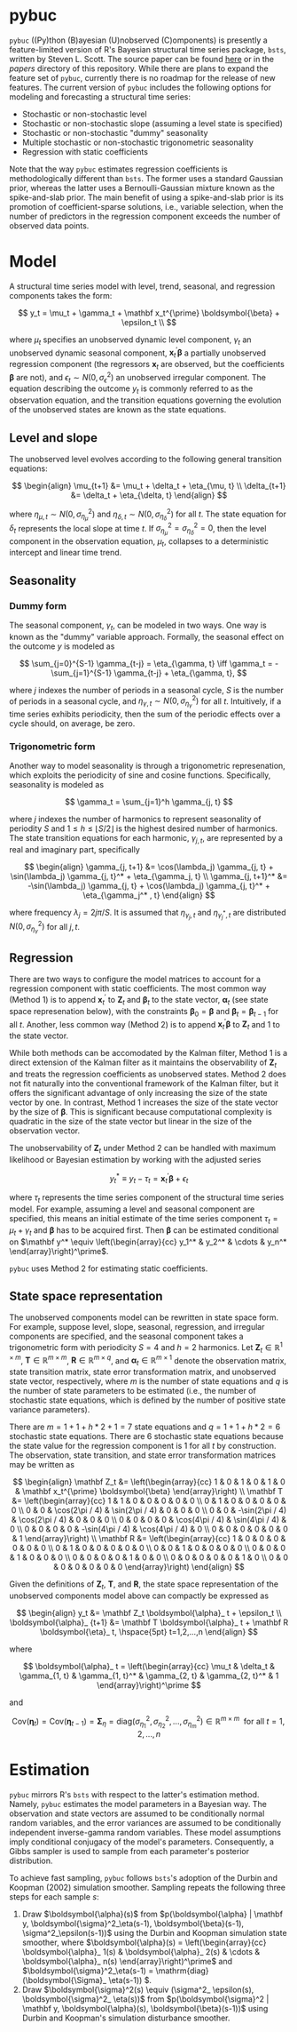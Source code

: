 # pybuc
<code/>pybuc</code> ((Py)thon (B)ayesian (U)nobserved (C)omponents) is presently a feature-limited version of R's Bayesian structural time series package, <code/>bsts</code>, written by Steven L. Scott. The source paper can be found [here](https://people.ischool.berkeley.edu/~hal/Papers/2013/pred-present-with-bsts.pdf) or in the _papers_ directory of this repository. While there are plans to expand the feature set of <code/>pybuc</code>, currently there is no roadmap for the release of new features. The current version of <code/>pybuc</code> includes the following options for modeling and forecasting a structural time series: 

<ul>
    <li>Stochastic or non-stochastic level</li>
    <li>Stochastic or non-stochastic slope (assuming a level state is specified)</li>
    <li>Stochastic or non-stochastic "dummy" seasonality</li>
    <li>Multiple stochastic or non-stochastic trigonometric seasonality</li>
    <li>Regression with static coefficients</li>
</ul>

Note that the way <code/>pybuc</code> estimates regression coefficients is methodologically different than <code/>bsts</code>. The former uses a standard Gaussian prior, whereas the latter uses a Bernoulli-Gaussian mixture known as the spike-and-slab prior. The main benefit of using a spike-and-slab prior is its promotion of coefficient-sparse solutions, i.e., variable selection, when the number of predictors in the regression component exceeds the number of observed data points.

# Model
A structural time series model with level, trend, seasonal, and regression components takes the form:

$$
y_t = \mu_t + \gamma_t + \mathbf x_t^{\prime} \boldsymbol{\beta} + \epsilon_t \\
$$

where $\mu_t$ specifies an unobserved dynamic level component, $\gamma_t$ an unobserved dynamic seasonal component, $\mathbf x_t^\prime \boldsymbol{\beta}$ a partially unobserved regression component (the regressors $\mathbf x_t$ are observed, but the coefficients $\boldsymbol{\beta}$ are not), and $\epsilon_t \sim N(0, \sigma_{\epsilon}^2)$ an unobserved irregular component. The equation describing the outcome $y_t$ is commonly referred to as the observation equation, and the transition equations governing the evolution of the unobserved states are known as the state equations.

## Level and slope
The unobserved level evolves according to the following general transition equations:

$$
\begin{align}
    \mu_{t+1} &= \mu_t + \delta_t + \eta_{\mu, t} \\
    \delta_{t+1} &= \delta_t + \eta_{\delta, t}
\end{align}
$$

where $\eta_{\mu, t} \sim N(0, \sigma_{\eta_\mu}^2)$ and $\eta_{\delta, t} \sim N(0, \sigma_{\eta_\delta}^2)$ for all $t$. The state equation for $\delta_t$ represents the local slope at time $t$. If $\sigma_{\eta_\mu}^2 = \sigma_{\eta_\delta}^2 = 0$, then the level component in the observation equation, $\mu_t$, collapses to a deterministic intercept and linear time trend.

## Seasonality

### Dummy form
The seasonal component, $\gamma_t$, can be modeled in two ways. One way is known as the "dummy" variable approach. Formally, the seasonal effect on the outcome $y$ is modeled as

$$
\sum_{j=0}^{S-1} \gamma_{t-j} = \eta_{\gamma, t} \iff \gamma_t = -\sum_{j=1}^{S-1} \gamma_{t-j} + \eta_{\gamma, t},
$$

where $j$ indexes the number of periods in a seasonal cycle, $S$ is the number of periods in a seasonal cycle, and $\eta_{\gamma, t} \sim N(0, \sigma_{\eta_\gamma}^2)$ for all $t$. Intuitively, if a time series exhibits periodicity, then the sum of the periodic effects over a cycle should, on average, be zero.

### Trigonometric form
Another way to model seasonality is through a trigonometric represenation, which exploits the periodicity of sine and cosine functions. Specifically, seasonality is modeled as

$$
\gamma_t = \sum_{j=1}^h \gamma_{j, t}
$$

where $j$ indexes the number of harmonics to represent seasonality of periodity $S$ and $1 \leq h \leq \lfloor S/2 \rfloor$ is the highest desired number of harmonics. The state transition equations for each harmonic, $\gamma_{j, t}$, are represented by a real and imaginary part, specifically

$$
\begin{align}
    \gamma_{j, t+1} &= \cos(\lambda_j) \gamma_{j, t} + \sin(\lambda_j) \gamma_{j, t}^* + \eta_{\gamma_j, t} \\
    \gamma_{j, t+1}^* &= -\sin(\lambda_j) \gamma_{j, t} + \cos(\lambda_j) \gamma_{j, t}^* + \eta_{\gamma_j^* , t}
\end{align}
$$

where frequency $\lambda_j = 2j\pi / S$. It is assumed that $\eta_{\gamma_j, t}$ and $\eta_{\gamma_j^* , t}$ are distributed $N(0, \sigma^2_{\eta_\gamma})$ for all $j, t$.

## Regression
There are two ways to configure the model matrices to account for a regression component with static coefficients. The most common way (Method 1) is to append $\mathbf x_ t^\prime$ to $\mathbf Z_ t$ and $\boldsymbol{\beta}_ t$ to the state vector, $\boldsymbol{\alpha}_ t$ (see state space represenation below), with the constraints $\boldsymbol{\beta}_ 0 = \boldsymbol{\beta}$ and $\boldsymbol{\beta}_ t = \boldsymbol{\beta}_ {t-1}$ for all $t$. Another, less common way (Method 2) is to append $\mathbf x_ t^\prime \boldsymbol{\beta}$ to $\mathbf Z_ t$ and 1 to the state vector. 

While both methods can be accomodated by the Kalman filter, Method 1 is a direct extension of the Kalman filter as it maintains the observability of $\mathbf Z_ t$ and treats the regression coefficients as unobserved states. Method 2 does not fit naturally into the conventional framework of the Kalman filter, but it offers the significant advantage of only increasing the size of the state vector by one. In contrast, Method 1 increases the size of the state vector by the size of $\boldsymbol{\beta}$. This is significant because computational complexity is quadratic in the size of the state vector but linear in the size of the observation vector.

The unobservability of $\mathbf Z_ t$ under Method 2 can be handled with maximum likelihood or Bayesian estimation by working with the adjusted series 

$$
y_t^* \equiv y_t - \tau_t = \mathbf x_ t^\prime \boldsymbol{\beta} + \epsilon_t
$$

where $\tau_t$ represents the time series component of the structural time series model. For example, assuming a level and seasonal component are specified, this means an initial estimate of the time series component $\tau_t = \mu_t + \gamma_t$ and $\boldsymbol{\beta}$ has to be acquired first. Then $\boldsymbol{\beta}$ can be estimated conditional on $\mathbf y^* \equiv \left(\begin{array}{cc} y_1^* & y_2^* & \cdots & y_n^* \end{array}\right)^\prime$.

<code/>pybuc</code> uses Method 2 for estimating static coefficients.

## State space representation
The unobserved components model can be rewritten in state space form. For example, suppose level, slope, seasonal, regression, and irregular components are specified, and the seasonal component takes a trigonometric form with periodicity $S=4$ and $h=2$ harmonics. Let $\mathbf Z_t \in \mathbb{R}^{1 \times m}$, $\mathbf T \in \mathbb{R}^{m \times m}$, $\mathbf R \in \mathbb{R}^{m \times q}$, and $\boldsymbol{\alpha}_ t \in \mathbb{R}^{m \times 1}$ denote the observation matrix, state transition matrix, state error transformation matrix, and unobserved state vector, respectively, where $m$ is the number of state equations and $q$ is the number of state parameters to be estimated (i.e., the number of stochastic state equations, which is defined by the number of positive state variance parameters). 

There are $m = 1 + 1 + h * 2 + 1 = 7$ state equations and $q = 1 + 1 + h * 2 = 6$ stochastic state equations. There are 6 stochastic state equations because the state value for the regression component is 1 for all $t$ by construction. The observation, state transition, and state error transformation matrices may be written as

$$
\begin{align}
    \mathbf Z_t &= \left(\begin{array}{cc} 
                        1 & 0 & 1 & 0 & 1 & 0 & \mathbf x_t^{\prime} \boldsymbol{\beta}
                        \end{array}\right) \\
    \mathbf T &= \left(\begin{array}{cc} 
                        1 & 1 & 0 & 0 & 0 & 0 & 0 \\
                        0 & 1 & 0 & 0 & 0 & 0 & 0 \\
                        0 & 0 & \cos(2\pi / 4) & \sin(2\pi / 4) & 0 & 0 & 0 \\
                        0 & 0 & -\sin(2\pi / 4) & \cos(2\pi / 4) & 0 & 0 & 0 \\
                        0 & 0 & 0 & 0 & \cos(4\pi / 4) & \sin(4\pi / 4) & 0 \\
                        0 & 0 & 0 & 0 & -\sin(4\pi / 4) & \cos(4\pi / 4) & 0 \\
                        0 & 0 & 0 & 0 & 0 & 0 & 1
                        \end{array}\right) \\
    \mathbf R &= \left(\begin{array}{cc} 
                    1 & 0 & 0 & 0 & 0 & 0 & 0 \\
                    0 & 1 & 0 & 0 & 0 & 0 & 0 \\
                    0 & 0 & 1 & 0 & 0 & 0 & 0 \\
                    0 & 0 & 0 & 1 & 0 & 0 & 0 \\
                    0 & 0 & 0 & 0 & 1 & 0 & 0 \\
                    0 & 0 & 0 & 0 & 0 & 1 & 0 \\
                    0 & 0 & 0 & 0 & 0 & 0 & 0
                    \end{array}\right)
\end{align}
$$

Given the definitions of $\mathbf Z_t$, $\mathbf T$, and $\mathbf R$, the state space representation of the unobserved components model above can compactly be expressed as

$$
\begin{align}
    y_t &= \mathbf Z_t \boldsymbol{\alpha}_ t + \epsilon_t \\
    \boldsymbol{\alpha}_ {t+1} &= \mathbf T \boldsymbol{\alpha}_ t + \mathbf R \boldsymbol{\eta}_ t, \hspace{5pt} t=1,2,...,n
\end{align}
$$

where

$$
\boldsymbol{\alpha}_ t = \left(\begin{array}{cc} 
                        \mu_t & \delta_t & \gamma_{1, t} & \gamma_{1, t}^* & \gamma_{2, t} & \gamma_{2, t}^* & 1
                        \end{array}\right)^\prime
$$

and 

$$
\mathrm{Cov}(\boldsymbol{\eta}_ t) = \mathrm{Cov}(\boldsymbol{\eta}_ {t-1}) = \boldsymbol{\Sigma}_ \eta =  \mathrm{diag}(\sigma^2_{\eta_1}, \sigma^2_{\eta_2}, ..., \sigma^2_{\eta_m}) \in \mathbb{R}^{m \times m} \hspace{5pt} \textrm{for all } t=1,2,...,n
$$

# Estimation
<code/>pybuc</code> mirrors R's <code/>bsts</code> with respect to the latter's estimation method. Namely, <code/>pybuc</code> estimates the model parameters in a Bayesian way. The observation and state vectors are assumed to be conditionally normal random variables, and the error variances are assumed to be conditionally independent inverse-gamma random variables. These model assumptions imply conditional conjugacy of the model's parameters. Consequently, a Gibbs sampler is used to sample from each parameter's posterior distribution.

To achieve fast sampling, <code/>pybuc</code> follows <code/>bsts</code>'s adoption of the Durbin and Koopman (2002) simulation smoother. Sampling repeats the following three steps for each sample $s$:

<ol>
    <li>Draw $\boldsymbol{\alpha}(s)$ from $p(\boldsymbol{\alpha} | \mathbf y, \boldsymbol{\sigma}^2_\eta(s-1), \boldsymbol{\beta}(s-1), \sigma^2_\epsilon(s-1))$ using the Durbin and Koopman simulation state smoother, where $\boldsymbol{\alpha}(s) = \left(\begin{array}{cc} \boldsymbol{\alpha}_ 1(s) & \boldsymbol{\alpha}_ 2(s) & \cdots & \boldsymbol{\alpha}_ n(s) \end{array}\right)^\prime$ and $\boldsymbol{\sigma}^2_\eta(s-1) = \mathrm{diag}(\boldsymbol{\Sigma}_ \eta(s-1)) $. </li>
    <li>Draw $\boldsymbol{\sigma}^2(s) \equiv (\sigma^2_ \epsilon(s), \boldsymbol{\sigma}^2_ \eta(s))$ from $p(\boldsymbol{\sigma}^2 | \mathbf y, \boldsymbol{\alpha}(s), \boldsymbol{\beta}(s-1))$ using Durbin and Koopman's simulation disturbance smoother.</li>
</ol>

